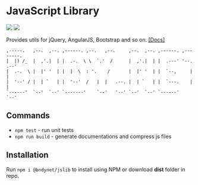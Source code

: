 # JavaScript Library 
![](https://img.shields.io/npm/v/@bndynet/jslib.svg) 
![](https://img.shields.io/npm/l/@bndynet/jslib.svg)

Provides utils for jQuery, AngularJS, Bootstrap and so on. 
[[Docs]](https://bndynet.github.io/jslib/docs/)

    

    ,-----.   ,--.  ,--. ,------. ,--.   ,--.     ,--.  ,--. ,------. ,--------. 
    |  |) /_  |  ,'.|  | |  .-.  \ \  `.'  /      |  ,'.|  | |  .---' '--.  .--' 
    |  .-.  \ |  |' '  | |  |  \  : '.    /       |  |' '  | |  `--,     |  |    
    |  '--' / |  | `   | |  '--'  /   |  |   .--. |  | `   | |  `---.    |  |    
    `------'  `--'  `--' `-------'    `--'   '--' `--'  `--' `------'    `--'    


## Commands

- `npm test` - run unit tests
- `npm run build` - generate documentations and compress js files

## Installation

Run `npm i @bndynet/jslib` to install using NPM or download **dist** folder in repo.
